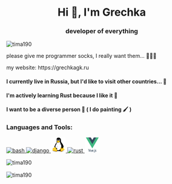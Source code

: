 <h1 align="center">Hi 👋, I'm Grechka</h1>
<h3 align="center">developer of everything</h3>

<p align="left"> <img src="https://komarev.com/ghpvc/?username=tima190&label=Profile%20views&color=0e75b6&style=flat" alt="tima190" /> </p>
<p align="left">
  please give me programmer socks, I really want them... 🩵🩷🤍
</p>
<p align="left">
  my website: https://grechkagk.ru
</p>

<h4 align="left">I currently live in Russia, but I'd like to visit other countries... 🥲</h4>
<h4 align="left">I'm actively learning Rust because I like it 🧡</h4>
<h4 align="left">I want to be a diverse person 🫶 ( I do painting 🖌️ )</h4>

<h3 align="left">Languages and Tools:</h3>
<p align="left"> <a href="https://www.gnu.org/software/bash/" target="_blank" rel="noreferrer"> <img src="https://www.vectorlogo.zone/logos/gnu_bash/gnu_bash-icon.svg" alt="bash" width="40" height="40"/> </a> <a href="https://www.djangoproject.com/" target="_blank" rel="noreferrer"> <img src="https://cdn.worldvectorlogo.com/logos/django.svg" alt="django" width="40" height="40"/> </a> <a href="https://www.linux.org/" target="_blank" rel="noreferrer"> <img src="https://raw.githubusercontent.com/devicons/devicon/master/icons/linux/linux-original.svg" alt="linux" width="40" height="40"/> </a> <a href="https://www.rust-lang.org" target="_blank" rel="noreferrer"> <img src="https://external-content.duckduckgo.com/iu/?u=https%3A%2F%2Fvectorified.com%2Fimages%2Frust-icon-15.png&f=1&nofb=1&ipt=a0e044c78e6d079b2ce7497ffaba1f7a1e91c7ade253b55ae784aefe3aeb4f57&ipo=images" alt="rust" width="40" height="40"/> </a> <a href="https://vuejs.org/" target="_blank" rel="noreferrer"> <img src="https://raw.githubusercontent.com/devicons/devicon/master/icons/vuejs/vuejs-original-wordmark.svg" alt="vuejs" width="40" height="40"/> </a> </p>

<p><img align="center" src="https://github-readme-stats.vercel.app/api?username=tima190&show_icons=true&locale=en" alt="tima190" /></p>

<p><img align="center" src="https://github-readme-streak-stats.herokuapp.com/?user=tima190&" alt="tima190" /></p>


